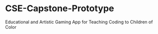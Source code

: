 # CSE-Capstone-Prototype
Educational and Artistic Gaming App for Teaching Coding to Children of Color
